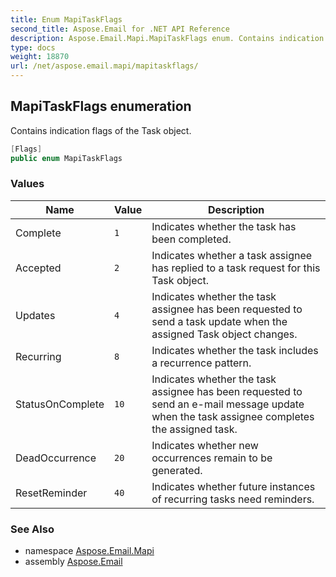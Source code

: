 ```yaml
---
title: Enum MapiTaskFlags
second_title: Aspose.Email for .NET API Reference
description: Aspose.Email.Mapi.MapiTaskFlags enum. Contains indication flags of the Task object
type: docs
weight: 18870
url: /net/aspose.email.mapi/mapitaskflags/
---
```

## MapiTaskFlags enumeration

Contains indication flags of the Task object.

```csharp
[Flags]
public enum MapiTaskFlags
```

### Values

| Name | Value | Description |
| --- | --- | --- |
| Complete | `1` | Indicates whether the task has been completed. |
| Accepted | `2` | Indicates whether a task assignee has replied to a task request for this Task object. |
| Updates | `4` | Indicates whether the task assignee has been requested to send a task update when the assigned Task object changes. |
| Recurring | `8` | Indicates whether the task includes a recurrence pattern. |
| StatusOnComplete | `10` | Indicates whether the task assignee has been requested to send an e-mail message update when the task assignee completes the assigned task. |
| DeadOccurrence | `20` | Indicates whether new occurrences remain to be generated. |
| ResetReminder | `40` | Indicates whether future instances of recurring tasks need reminders. |

### See Also

* namespace [Aspose.Email.Mapi](../../aspose.email.mapi/)
* assembly [Aspose.Email](../../)



